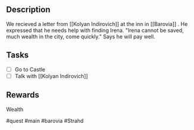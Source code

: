
## Description 
We recieved a letter from [[Kolyan Indirovich]] at the inn in [[Barovia]] . He expressed that he needs help with finding Irena. "Irena cannot be saved, much wealth in the city, come quickly." Says he will pay well. 
## Tasks 
- [ ] Go to Castle
- [ ] Talk with [[Kolyan Indirovich]]

## Rewards
Wealth

#quest #main #barovia #Strahd